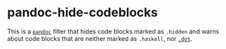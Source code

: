 # pandoc-hide-codeblocks

This is a [`pandoc`](https://pandoc.org) filter
that hides code blocks marked as `.hidden`
and warns about code blocks that
are neither marked as `.haskell`,
nor [`.dot`](https://graphviz.org).
